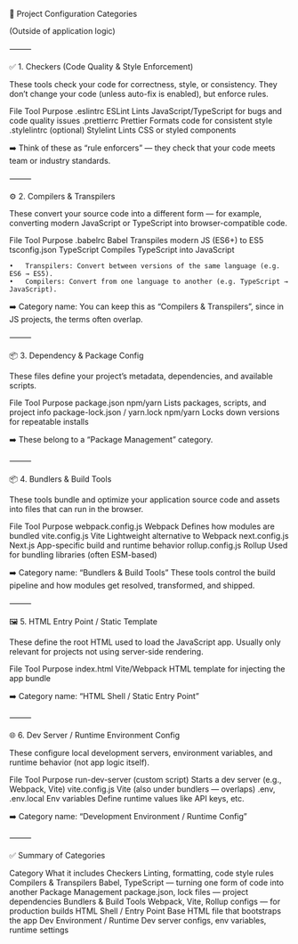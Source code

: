 🔧 Project Configuration Categories

(Outside of application logic)

⸻

✅ 1. Checkers (Code Quality & Style Enforcement)

These tools check your code for correctness, style, or consistency. They don’t change your code (unless auto-fix is enabled), but enforce rules.

File	Tool	Purpose
.eslintrc	ESLint	Lints JavaScript/TypeScript for bugs and code quality issues
.prettierrc	Prettier	Formats code for consistent style
.stylelintrc (optional)	Stylelint	Lints CSS or styled components

➡️ Think of these as “rule enforcers” — they check that your code meets team or industry standards.

⸻

⚙️ 2. Compilers & Transpilers

These convert your source code into a different form — for example, converting modern JavaScript or TypeScript into browser-compatible code.

File	Tool	Purpose
.babelrc	Babel	Transpiles modern JS (ES6+) to ES5
tsconfig.json	TypeScript	Compiles TypeScript into JavaScript

	•	Transpilers: Convert between versions of the same language (e.g. ES6 → ES5).
	•	Compilers: Convert from one language to another (e.g. TypeScript → JavaScript).

➡️ Category name: You can keep this as “Compilers & Transpilers”, since in JS projects, the terms often overlap.

⸻

📦 3. Dependency & Package Config

These files define your project’s metadata, dependencies, and available scripts.

File	Tool	Purpose
package.json	npm/yarn	Lists packages, scripts, and project info
package-lock.json / yarn.lock	npm/yarn	Locks down versions for repeatable installs

➡️ These belong to a “Package Management” category.

⸻

📦 4. Bundlers & Build Tools

These tools bundle and optimize your application source code and assets into files that can run in the browser.

File	Tool	Purpose
webpack.config.js	Webpack	Defines how modules are bundled
vite.config.js	Vite	Lightweight alternative to Webpack
next.config.js	Next.js	App-specific build and runtime behavior
rollup.config.js	Rollup	Used for bundling libraries (often ESM-based)

➡️ Category name: “Bundlers & Build Tools”
These tools control the build pipeline and how modules get resolved, transformed, and shipped.

⸻

🖼️ 5. HTML Entry Point / Static Template

These define the root HTML used to load the JavaScript app. Usually only relevant for projects not using server-side rendering.

File	Tool	Purpose
index.html	Vite/Webpack	HTML template for injecting the app bundle

➡️ Category name: “HTML Shell / Static Entry Point”

⸻

🌐 6. Dev Server / Runtime Environment Config

These configure local development servers, environment variables, and runtime behavior (not app logic itself).

File	Tool	Purpose
run-dev-server	(custom script)	Starts a dev server (e.g., Webpack, Vite)
vite.config.js	Vite	(also under bundlers — overlaps)
.env, .env.local	Env variables	Define runtime values like API keys, etc.

➡️ Category name: “Development Environment / Runtime Config”

⸻

✅ Summary of Categories

Category	What it includes
Checkers	Linting, formatting, code style rules
Compilers & Transpilers	Babel, TypeScript — turning one form of code into another
Package Management	package.json, lock files — project dependencies
Bundlers & Build Tools	Webpack, Vite, Rollup configs — for production builds
HTML Shell / Entry Point	Base HTML file that bootstraps the app
Dev Environment / Runtime	Dev server configs, env variables, runtime settings

